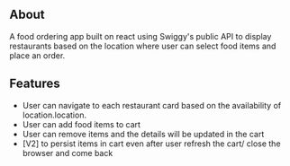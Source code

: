 

## About
A food ordering app built on react using Swiggy's public API to display restaurants based on the location where user can select food items and place an order.

## Features
* User can navigate to each restaurant card based on the availability of location.location.
* User can add food items to cart
* User can remove items and the details will be updated in the cart
* [V2] to persist items in cart even after user refresh the cart/ close the browser and come back

